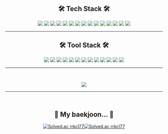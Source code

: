 <div align=center>
<h2>🛠 Tech Stack 🛠</h2>
<p>
<img src="https://img.shields.io/badge/Python-3776AB?style=for-the-badge&logo=Python&logoColor=white"/>
<img src= "https://img.shields.io/badge/java-%23ED8B00.svg?style=for-the-badge&logo=java&logoColor=white"/>
<img src="https://img.shields.io/badge/Kotlin-7F52FF?style=for-the-badge&logo=Kotlin&logoColor=white"/>
<img src="https://img.shields.io/badge/Django-092E20?style=for-the-badge&logo=Django&logoColor=white"/>
<img src="https://img.shields.io/badge/R-276DC3?style=for-the-badge&logo=R&logoColor=white"/>
<img src="https://img.shields.io/badge/Springboot-6DB33F?style=for-the-badge&logo=Springboot&logoColor=white"/>
 <img src="https://img.shields.io/badge/FastAPI-009688?style=for-the-badge&logo=FastAPI&logoColor=white"/>
 <img src= "https://img.shields.io/badge/Vue.js-4FC08D?style=for-the-badge&logo=Vue.js&logoColor=white"/>
 <img src="https://img.shields.io/badge/Gradle-02303A?style=for-the-badge&logo=Gradle&logoColor=white"/>
  <img src= "https://img.shields.io/badge/MySQL-4479A1?style=for-the-badge&logo=Mysql&logoColor=white"/>
  <img src= "https://img.shields.io/badge/Numpy-013243?style=for-the-badge&logo=NumPy&logoColor=white"/>
  <img src= "https://img.shields.io/badge/pandas-150458?style=for-the-badge&logo=pandas&logoColor=white"/>
  <img src= "https://img.shields.io/badge/sklearn-F7931E?style=for-the-badge&logo=scikit-learn&logoColor=white"/>
  <img src= "https://img.shields.io/badge/Apache Hadoop-66CCFF?style=for-the-badge&logo=ApacheHadoop&logoColor=white"/>
  <img src= "https://img.shields.io/badge/Apache Hive-FDEE21?style=for-the-badge&logo=ApacheHive&logoColor=white"/>
<hr>
<h2>🛠 Tool Stack 🛠</h2>
<img src= "https://img.shields.io/badge/Visual Studio Code-007ACC?style=for-the-badge&logo=Visual Studio Code&logoColor=white"/>
<img src="https://img.shields.io/badge/jupyter-F37626?style=for-the-badge&logo=jupyter&logoColor=white"/>
<img src= "https://img.shields.io/badge/Eclipse-2C2255?style=for-the-badge&logo=Eclipse&logoColor=white"/>
<img src= "https://img.shields.io/badge/IntelliJ-000000?style=for-the-badge&logo=IntelliJIDEA&logoColor=white"/>
<img src= "https://img.shields.io/badge/PyCharm-000000?style=for-the-badge&logo=PyCharm&logoColor=white"/>
<img src= "https://img.shields.io/badge/Postman-FF6C37?style=for-the-badge&logo=Postman&logoColor=white"/>
<img src= "https://img.shields.io/badge/Notion-000000?style=for-the-badge&logo=Notion&logoColor=white"/>
<img src= "https://img.shields.io/badge/Sourcetree-0052CC?style=for-the-badge&logo=Sourcetree&logoColor=white"/>
 <img src= "https://img.shields.io/badge/GitKraken-179287?style=for-the-badge&logo=GitKraken&logoColor=white"/>
<img src= "https://img.shields.io/badge/Mattermost-0058CC?style=for-the-badge&logo=Mattermost&logoColor=white"/>
<img src= "https://img.shields.io/badge/Jira-0052CC?style=for-the-badge&logo=Jira&logoColor=white"/>
<img src= "https://img.shields.io/badge/GitLab-FC6D26?style=for-the-badge&logo=GitLab&logoColor=white"/>
<img src= "https://img.shields.io/badge/GitHub-181717?style=for-the-badge&logo=GitHub&logoColor=white"/>

<hr>
<p>
<br>

![](https://github-readme-stats.vercel.app/api?username=rrkcl7733&show_icons=true&count_private=true&theme=tokyonight)
<br>
<hr>
<br>
<h2>💩 My baekjoon... 💩</h2>

[![Solved.ac rrkcl77](http://mazassumnida.wtf/api/v2/generate_badge?boj=rrkcl77)](https://solved.ac/rrkcl77)[![Solved.ac rrkcl77](http://mazandi.herokuapp.com/api?handle=rrkcl77&theme=warm)](https://solved.ac/rrkcl77)

</div>
